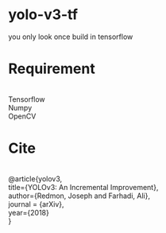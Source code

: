 # yolo-v3-tf
you only look once build in tensorflow
<br>
# Requirement
<br>
Tensorflow<br>
Numpy<br>
OpenCV<br>

# Cite
<br>
@article{yolov3,<br>
  title={YOLOv3: An Incremental Improvement},<br>
  author={Redmon, Joseph and Farhadi, Ali},<br>
  journal = {arXiv},<br>
  year={2018}<br>
}
